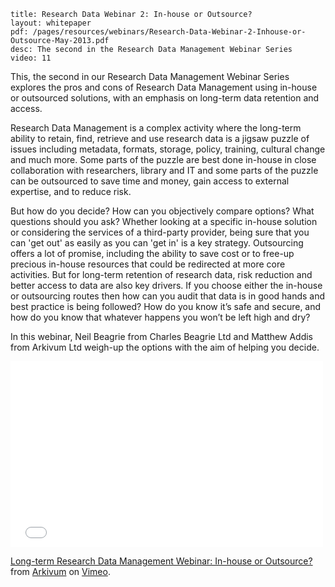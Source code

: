```
title: Research Data Webinar 2: In-house or Outsource?
layout: whitepaper
pdf: /pages/resources/webinars/Research-Data-Webinar-2-Inhouse-or-Outsource-May-2013.pdf
desc: The second in the Research Data Management Webinar Series
video: 11
```

This, the second in our Research Data Management Webinar Series explores the pros and cons of Research Data Management using in-house or outsourced solutions, with an emphasis on long-term data retention and access. 

Research Data Management is a complex activity where the long-term ability to retain, find, retrieve and use research data is a jigsaw puzzle of issues including metadata, formats, storage, policy, training, cultural change and much more.    Some parts of the puzzle are best done in-house in close collaboration with researchers, library and IT and some parts of the puzzle can be outsourced to save time and money, gain access to external expertise, and to reduce risk. 

But how do you decide?   How can you objectively compare options?   What questions should you ask?   Whether looking at a specific in-house solution or considering the services of a third-party provider, being sure that you can 'get out' as easily as you can 'get in' is a key strategy.  Outsourcing offers a lot of promise, including the ability to save cost or to free-up precious in-house resources that could be redirected at more core activities.   But for long-term retention of research data, risk reduction and better access to data are also key drivers.   If you choose either the in-house or outsourcing routes then how can you audit that data is in good hands and best practice is being followed?  How do you know it’s safe and secure, and how do you know that whatever happens you won’t be left high and dry?

In this webinar, Neil Beagrie from Charles Beagrie Ltd and Matthew Addis from Arkivum Ltd weigh-up the options with the aim of helping you decide.


<iframe src="//player.vimeo.com/video/67635826" width="500" height="297" frameborder="0" webkitallowfullscreen mozallowfullscreen allowfullscreen></iframe> <p><a href="http://vimeo.com/67635826">Long-term Research Data Management Webinar: In-house or Outsource?</a> from <a href="http://vimeo.com/user15228564">Arkivum</a> on <a href="https://vimeo.com">Vimeo</a>.</p>

